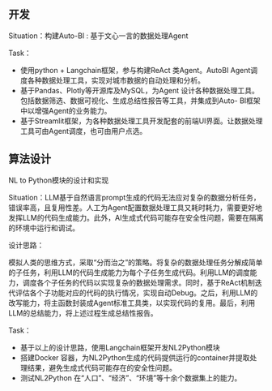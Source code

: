 ## 开发
Situation：构建Auto-BI : 基于文心一言的数据处理Agent

Task：

* 	使用python + Langchain框架，参与构建ReAct 类Agent。AutoBI Agent调度各种数据处理工具，实现对城市数据的自动处理和分析。
*  基于Pandas、Plotly等开源库及MySQL，为Agent 设计各种数据处理工具。包括数据筛选、数据可视化、生成总结性报告等工具，并集成到Auto- BI框架中以增强Agent的业务能力。
*  基于Streamlit框架，为各种数据处理工具开发配套的前端UI界面。让数据处理工具可由Agent调度，也可由用户点选。

## 算法设计
NL to Python模块的设计和实现

Situation：LLM基于自然语言prompt生成的代码无法应对复杂的数据分析任务，错误率高，且复用性差。人工为Agent配置数据处理工具又耗时耗力，需要更好地发挥LLM的代码生成能力。此外，AI生成式代码可能存在安全性问题，需要在隔离的环境中运行和调试。

设计思路：

模拟人类的思维方式，采取“分而治之”的策略。将复杂的数据处理任务分解成简单的子任务，利用LLM的代码生成能力为每个子任务生成代码。利用LLM的调度能力，调度各个子任务的代码以实现复杂的数据处理需求。同时，基于ReAct机制迭代评估各个子功能对应的代码的执行情况，实现自动Debug。之后，利用LLM的改写能力，将主函数封装成Agent标准工具类，以实现代码的复用。最后，利用LLM的总结能力，将上述过程生成总结性报告。

Task：

* 基于以上的设计思路，使用Langchain框架开发NL2Python模块
* 搭建Docker 容器，为NL2Python生成的代码提供运行的container并提取处理结果，避免生成式代码可能存在的安全性问题。
*  测试NL2Python 在“人口”、“经济”、“环境”等十余个数据集上的能力。

